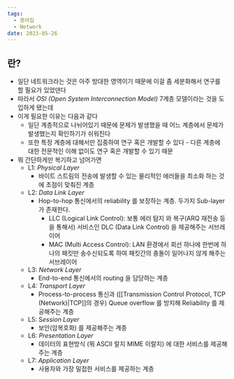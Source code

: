 ```yaml
---
tags:
  - 용어집
  - Network
date: 2023-05-26
---
```

## 란?

- 일단 네트워크라는 것은 아주 방대한 영역이기 때문에 이걸 좀 세분화해서 연구를 할 필요가 있었댄다
- 따라서 *OSI (Open System Interconnection Model)* 7계층 모델이라는 것을 도입하게 됐는데
- 이게 필요한 이유는 다음과 같다
    - 일단 계층적으로 나뉘어있기 때문에 문제가 발생했을 때 어느 계층에서 문제가 발생했는지 확인하기가 쉬워진다
    - 또한 특정 계층에 대해서만 집중하여 연구 혹은 개발할 수 있다 - 다른 계층에 대한 전문적인 이해 없이도 연구 혹은 개발할 수 있기 때문
- 뭐 간단하게만 복기하고 넘어가면
    - L1: *Physical Layer*
	    - 바이트 스트림의 전송에 발생할 수 있는 물리적인 에러들을 최소화 하는 것에 초점이 맞춰진 계층
    - L2: *Data Link Layer*
	    - Hop-to-hop 통신에서의 reliability 를 보장하는 계층. 두가지 Sub-layer 가 존재한다.
	        - LLC (Logical Link Control): 보통 에러 탐지 와 복구(ARQ 재전송 등을 통해서) 서비스인 DLC (Data Link Control) 을 제공해주는 서브레이어
	        - MAC (Multi Access Control): LAN 환경에서 회선 하나에 한번에 하나의 패킷만 송수신되도록 하여 패킷간의 충돌이 일어나지 않게 해주는 서브레이어
    - L3: *Network Layer*
	    - End-to-end 통신에서의 routing 을 담당하는 계층
    - L4: *Transport Layer*
	    - Process-to-process 통신과 ([[Transmission Control Protocol, TCP (Network)|TCP]]의 경우) Queue overflow 를 방지해 Reliability 를 제공해주는 계층
    - L5: S*ession Layer*
	    - 보안(암복호화) 를 제공해주는 계층
    - L6: *Presentation Layer*
	    - 데이터의 표현방식 (뭐 ASCII 랄지 MIME 이랄지) 에 대한 서비스를 제공해주는 계층
    - L7: *Application Layer*
	    - 사용자와 가장 밀접한 서비스를 제공하는 계층